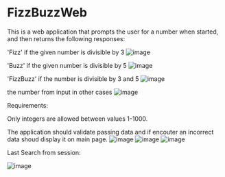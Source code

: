 # FizzBuzzWeb
This is a web application that prompts the user for a number when started, and then returns the following responses:

'Fizz' if the given number is divisible by 3
![image](https://user-images.githubusercontent.com/38617892/112173362-c7c8b500-8bf5-11eb-8324-39deff82c791.png)

'Buzz' if the given number is divisible by 5
![image](https://user-images.githubusercontent.com/38617892/112173988-59382700-8bf6-11eb-896a-0f197ee8facd.png)

'FizzBuzz' if the number is divisible by 3 and 5
![image](https://user-images.githubusercontent.com/38617892/112173426-d8792b00-8bf5-11eb-81c5-3d5236d29ef1.png)

the number from input in other cases
![image](https://user-images.githubusercontent.com/38617892/112174570-cf3c8e00-8bf6-11eb-89cb-be72bd0af6c7.png)

Requirements:

Only integers are allowed between values 1-1000.

The application should validate passing data and if encouter an incorrect data shoud display it on main page.
![image](https://user-images.githubusercontent.com/38617892/112173686-14ac8b80-8bf6-11eb-938b-728a03fd9d06.png)
![image](https://user-images.githubusercontent.com/38617892/112173722-1d04c680-8bf6-11eb-9cd0-c52daff6b99e.png)
![image](https://user-images.githubusercontent.com/38617892/112173759-2726c500-8bf6-11eb-9463-74c83b544e22.png)

Last Search from session:

![image](https://user-images.githubusercontent.com/38617892/112173654-0bbbba00-8bf6-11eb-8a2d-71e79c6d2a44.png)
